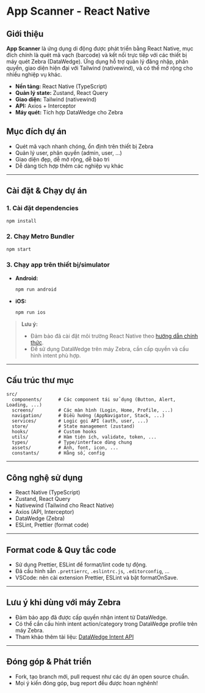 # App Scanner - React Native

## Giới thiệu

**App Scanner** là ứng dụng di động được phát triển bằng React Native, mục đích chính là quét mã vạch (barcode) và kết nối trực tiếp với các thiết bị máy quét Zebra (DataWedge). Ứng dụng hỗ trợ quản lý đăng nhập, phân quyền, giao diện hiện đại với Tailwind (nativewind), và có thể mở rộng cho nhiều nghiệp vụ khác.

- **Nền tảng:** React Native (TypeScript)
- **Quản lý state:** Zustand, React Query
- **Giao diện:** Tailwind (nativewind)
- **API:** Axios + Interceptor
- **Máy quét:** Tích hợp DataWedge cho Zebra

## Mục đích dự án
- Quét mã vạch nhanh chóng, ổn định trên thiết bị Zebra
- Quản lý user, phân quyền (admin, user, ...)
- Giao diện đẹp, dễ mở rộng, dễ bảo trì
- Dễ dàng tích hợp thêm các nghiệp vụ khác

---

## Cài đặt & Chạy dự án

### 1. Cài đặt dependencies

```bash
npm install
```

### 2. Chạy Metro Bundler
```bash
npm start
```

### 3. Chạy app trên thiết bị/simulator
- **Android:**
  ```bash
  npm run android
  ```
- **iOS:**
  ```bash
  npm run ios
  ```

> **Lưu ý:**
> - Đảm bảo đã cài đặt môi trường React Native theo [hướng dẫn chính thức](https://reactnative.dev/docs/environment-setup).
> - Để sử dụng DataWedge trên máy Zebra, cần cấp quyền và cấu hình intent phù hợp.

---

## Cấu trúc thư mục

```
src/
  components/      # Các component tái sử dụng (Button, Alert, Loading, ...)
  screens/         # Các màn hình (Login, Home, Profile, ...)
  navigation/      # Điều hướng (AppNavigator, Stack, ...)
  services/        # Logic gọi API (auth, user, ...)
  store/           # State management (zustand)
  hooks/           # Custom hooks
  utils/           # Hàm tiện ích, validate, token, ...
  types/           # Type/interface dùng chung
  assets/          # Ảnh, font, icon, ...
  constants/       # Hằng số, config
```

---

## Công nghệ sử dụng
- React Native (TypeScript)
- Zustand, React Query
- Nativewind (Tailwind cho React Native)
- Axios (API, Interceptor)
- DataWedge (Zebra)
- ESLint, Prettier (format code)

---

## Format code & Quy tắc code
- Sử dụng Prettier, ESLint để format/lint code tự động.
- Đã cấu hình sẵn `.prettierrc`, `.eslintrc.js`, `.editorconfig`, ...
- VSCode: nên cài extension Prettier, ESLint và bật formatOnSave.

---

## Lưu ý khi dùng với máy Zebra
- Đảm bảo app đã được cấp quyền nhận intent từ DataWedge.
- Có thể cần cấu hình intent action/category trong DataWedge profile trên máy Zebra.
- Tham khảo thêm tài liệu: [DataWedge Intent API](https://techdocs.zebra.com/datawedge/latest/guide/api/)

---

## Đóng góp & Phát triển
- Fork, tạo branch mới, pull request như các dự án open source chuẩn.
- Mọi ý kiến đóng góp, bug report đều được hoan nghênh!
